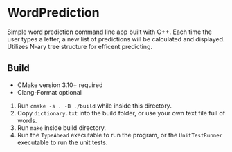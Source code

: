 # WordPrediction
Simple word prediction command line app built with C++.
Each time the user types a letter, a new list of predictions will be calculated and displayed.
Utilizes N-ary tree structure for efficent predicting.

## Build
- CMake version 3.10+ required
- Clang-Format optional

1. Run `cmake -s . -B ./build` while inside this directory.
2. Copy `dictionary.txt` into the build folder, or use your own text file full of words.
3. Run `make` inside build directory.
4. Run the `TypeAhead` executable to run the program, or the `UnitTestRunner` executable to run the unit tests.
